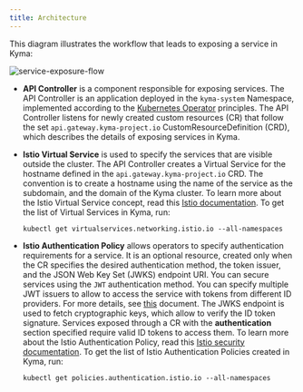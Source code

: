 ```yaml
---
title: Architecture
---
```


This diagram illustrates the workflow that leads to exposing a service in Kyma:

![service-exposure-flow](./assets/01-service-exposure-flow.png)

- **API Controller** is a component responsible for exposing services. The API Controller is an application deployed in the `kyma-system` Namespace, implemented according to the [Kubernetes Operator](https://coreos.com/blog/introducing-operators.html) principles. The API Controller listens for newly created custom resources (CR) that follow the set `api.gateway.kyma-project.io` CustomResourceDefinition (CRD), which describes the details of exposing services in Kyma.

- **Istio Virtual Service** is used to specify the services that are visible outside the cluster. The API Controller creates a Virtual Service for the hostname defined in the `api.gateway.kyma-project.io` CRD. The convention is to create a hostname using the name of the service as the subdomain, and the domain of the Kyma cluster. To learn more about the Istio Virtual Service concept, read this [Istio documentation](https://kubernetes.io/docs/concepts/services-networking/ingress/).
To get the list of Virtual Services in Kyma, run:
  ```
  kubectl get virtualservices.networking.istio.io --all-namespaces
  ```

- **Istio Authentication Policy** allows operators to specify authentication requirements for a service. It is an optional resource, created only when the CR specifies the desired authentication method, the token issuer, and the JSON Web Key Set (JWKS) endpoint URI. You can secure services using the `JWT` authentication method. You can specify multiple JWT issuers to allow to access the service with tokens from different ID providers. For more details, see [this](#details-security) document. The JWKS endpoint is used to fetch cryptographic keys, which allow to verify the ID token signature. Services exposed through a CR with the **authentication** section specified require valid ID tokens to access them. To learn more about the Istio Authentication Policy, read this [Istio security documentation](https://istio.io/docs/concepts/security/authn-policy/).
To get the list of Istio Authentication Policies created in Kyma, run:
  ```
  kubectl get policies.authentication.istio.io --all-namespaces
  ```
